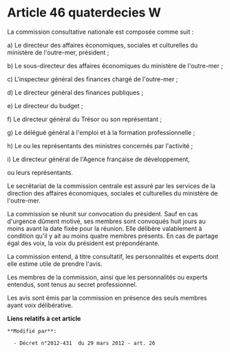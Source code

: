 # Article 46 quaterdecies W

La commission consultative nationale est composée comme suit : 

a) Le directeur des affaires économiques, sociales et culturelles du ministère de l'outre-mer, président ; 

b) Le sous-directeur des affaires économiques du ministère de l'outre-mer ; 

c) L'inspecteur général des finances chargé de l'outre-mer ; 

d) Le   directeur général des finances publiques  ; 

e) Le directeur du budget ; 

f) Le directeur général du Trésor ou son représentant ; 

g) Le délégué général à l'emploi et à la formation professionnelle ; 

h) Le ou les représentants des ministres concernés par l'activité ; 

i) Le directeur général de l'Agence française de développement, 

ou leurs représentants. 

Le secrétariat de la commission centrale est assuré par les services de la direction des affaires économiques, sociales et
culturelles du ministère de l'outre-mer. 

La commission se réunit sur convocation du président. Sauf en cas d'urgence dûment motivé, ses membres sont convoqués huit
jours au moins avant la date fixée pour la réunion. Elle délibère valablement à condition qu'il y ait au moins quatre membres
présents. En cas de partage égal des voix, la voix du président est prépondérante. 

La commission entend, à titre consultatif, les personnalités et experts dont elle estime utile de prendre l'avis. 

Les membres de la commission, ainsi que les personnalités ou experts entendus, sont tenus au secret professionnel. 

Les avis sont émis par la commission en présence des seuls membres ayant voix délibérative.

**Liens relatifs à cet article**

	**Modifié par**:

	  - Décret n°2012-431  du 29 mars 2012 - art. 26
